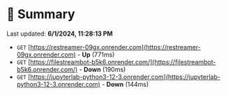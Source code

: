 # 📖 Summary
Last updated: **6/1/2024, 11:28:13 PM**

- `GET` [https://restreamer-09gx.onrender.com](https://restreamer-09gx.onrender.com) - **Up** (771ms)
- `GET` [https://filestreambot-b5k6.onrender.com/](https://filestreambot-b5k6.onrender.com/) - **Down** (190ms)
- `GET` [https://jupyterlab-python3-12-3.onrender.com](https://jupyterlab-python3-12-3.onrender.com) - **Down** (144ms)
